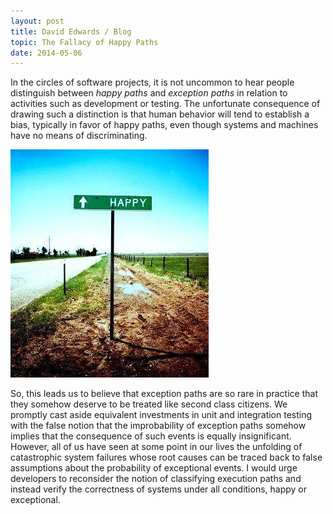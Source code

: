 ```yaml
---
layout: post
title: David Edwards / Blog
topic: The Fallacy of Happy Paths
date: 2014-05-06
---
```

In the circles of software projects, it is not uncommon to hear people distinguish between _happy paths_ and _exception paths_
in relation to activities such as development or testing. The unfortunate consequence of drawing such a distinction is that
human behavior will tend to establish a bias, typically in favor of happy paths, even though systems and machines have no means
of discriminating.

![Happy Path](/images/happy-path.png "Happy Path")

So, this leads us to believe that exception paths are so rare in practice that they somehow deserve to be treated like second
class citizens. We promptly cast aside equivalent investments in unit and integration testing with the false notion that the
improbability of exception paths somehow implies that the consequence of such events is equally insignificant. However, all of
us have seen at some point in our lives the unfolding of catastrophic system failures whose root causes can be traced back to
false assumptions about the probability of exceptional events. I would urge developers to reconsider the notion of classifying
execution paths and instead verify the correctness of systems under all conditions, happy or exceptional.
